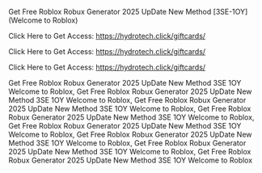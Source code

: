Get Free Roblox Robux Generator 2025 UpDate New Method [3SE-1OY] (Welcome to Roblox)

Click Here to Get Access: https://hydrotech.click/giftcards/

Click Here to Get Access: https://hydrotech.click/giftcards/

Click Here to Get Access: https://hydrotech.click/giftcards/

Get Free Roblox Robux Generator 2025 UpDate New Method 3SE 1OY Welcome to Roblox, Get Free Roblox Robux Generator 2025 UpDate New Method 3SE 1OY Welcome to Roblox, Get Free Roblox Robux Generator 2025 UpDate New Method 3SE 1OY Welcome to Roblox, Get Free Roblox Robux Generator 2025 UpDate New Method 3SE 1OY Welcome to Roblox, Get Free Roblox Robux Generator 2025 UpDate New Method 3SE 1OY Welcome to Roblox, Get Free Roblox Robux Generator 2025 UpDate New Method 3SE 1OY Welcome to Roblox, Get Free Roblox Robux Generator 2025 UpDate New Method 3SE 1OY Welcome to Roblox, Get Free Roblox Robux Generator 2025 UpDate New Method 3SE 1OY Welcome to Roblox
